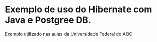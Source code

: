 # Exemplo de uso do Hibernate com Java e Postgree DB.

Exemplo utilizado nas aulas da Universidade Federal do ABC
